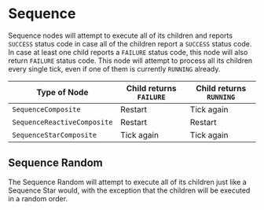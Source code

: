 # Sequence 
Sequence nodes will attempt to execute all of its children and reports `SUCCESS` status code in case all of the children report a `SUCCESS` status code. In case at least one child reports a `FAILURE` status code, this node will also return `FAILURE` status code. This node will attempt to process all its children every single tick, even if one of them is currently `RUNNING` already.

Type of Node | Child returns `FAILURE` | Child returns `RUNNING`
-- | -- | --
`SequenceComposite` | Restart | Tick again
`SequenceReactiveComposite` | Restart | Restart
`SequenceStarComposite` | Tick again | Tick again

## Sequence Random
The Sequence Random will attempt to execute all of its children just like a Sequence Star would, with the exception that the children will be executed in a random order.
